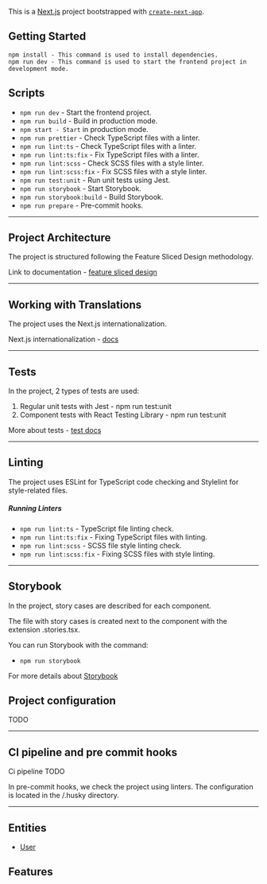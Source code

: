 This is a [Next.js](https://nextjs.org/) project bootstrapped with [`create-next-app`](https://github.com/vercel/next.js/tree/canary/packages/create-next-app).

## Getting Started

```
npm install - This command is used to install dependencies.
npm run dev - This command is used to start the frontend project in development mode.

```

## Scripts

-   `npm run dev` - Start the frontend project.
-   `npm run build` - Build in production mode.
-   `npm start - Start` in production mode.
-   `npm run prettier` - Check TypeScript files with a linter.
-   `npm run lint:ts` - Check TypeScript files with a linter.
-   `npm run lint:ts:fix` - Fix TypeScript files with a linter.
-   `npm run lint:scss` - Check SCSS files with a style linter.
-   `npm run lint:scss:fix` - Fix SCSS files with a style linter.
-   `npm run test:unit` - Run unit tests using Jest.
-   `npm run storybook` - Start Storybook.
-   `npm run storybook:build` - Build Storybook.
-   `npm run prepare` - Pre-commit hooks.

---

## Project Architecture

The project is structured following the Feature Sliced Design methodology.

Link to documentation - [feature sliced design](https://feature-sliced.design/docs/get-started/tutorial)

---

## Working with Translations

The project uses the Next.js internationalization.

Next.js internationalization - [docs]([https://react.i18next.com/](https://nextjs.org/docs/app/building-your-application/routing/internationalization))

---

## Tests

In the project, 2 types of tests are used:

1. Regular unit tests with Jest - npm run test:unit
2. Component tests with React Testing Library - npm run test:unit

More about tests - [test docs](/config//docs//tests.md)

---

## Linting

The project uses ESLint for TypeScript code checking and Stylelint for style-related files.

##### Running Linters

-   `npm run lint:ts` - TypeScript file linting check.
-   `npm run lint:ts:fix` - Fixing TypeScript files with linting.
-   `npm run lint:scss` - SCSS file style linting check.
-   `npm run lint:scss:fix` - Fixing SCSS files with style linting.

---

## Storybook

In the project, story cases are described for each component.

The file with story cases is created next to the component with the extension .stories.tsx.

You can run Storybook with the command:

-   `npm run storybook`

For more details about [Storybook](/config//docs/storybook.md)

## Project configuration

TODO

---

## CI pipeline and pre commit hooks

Ci pipeline TODO

In pre-commit hooks, we check the project using linters. The configuration is located in the /.husky directory.

---

## Entities

-   [User](/src/entities/User)

## Features
